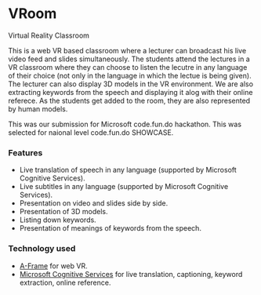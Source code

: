 # VRoom
Virtual Reality Classroom

This is a web VR based classroom where a lecturer can broadcast his live video feed and
slides simultaneously. The students attend the lectures in a VR classroom where
they can choose to listen the lecutre in any language of their choice (not only
in the language in which the lectue is being given). The lecturer can also
display 3D models in the VR environment. We are also extracting keywords from the
speech and displaying it alog with their online referece. As the students get
added to the room, they are also represented by human models.

This was our submission for Microsoft code.fun.do hackathon. This was selected
for naional level code.fun.do SHOWCASE.

### Features

- Live translation of speech in any language (supported by Microsoft Cognitive Services).
- Live subtitles in any language (supported by Microsoft Cognitive Services).
- Presentation on video and slides side by side.
- Presentation of 3D models.
- Listing down keywords.
- Presentation of meanings of keywords from the speech.

### Technology used

- [A-Frame](https://aframe.io/) for web VR.
- [Microsoft Cognitive Services](https://azure.microsoft.com/en-in/services/cognitive-services/)
  for live translation, captioning, keyword extraction, online reference.
